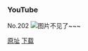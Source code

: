### YouTube
No.202
![图片不见了~~~](https://imgs.xkcd.com/comics/youtube.png)

[原址](https://xkcd.com//202) [下载](https://imgs.xkcd.com/comics/youtube.png)

